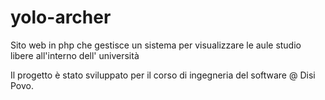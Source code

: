 yolo-archer
===========
Sito web in php che gestisce un sistema per visualizzare le aule studio libere all'interno dell' università

Il progetto è stato sviluppato per il corso di ingegneria del software @ Disi Povo. 
